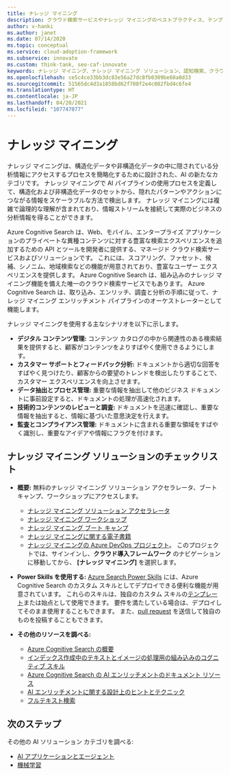 ```yaml
---
title: ナレッジ マイニング
description: クラウド検索サービスやナレッジ マイニングのベストプラクティス、テンプレート、ガイダンスを含む、ナレッジ マイニング ソリューション、ツール、プログラム、コンテンツを検索します。
author: v-hanki
ms.author: janet
ms.date: 07/14/2020
ms.topic: conceptual
ms.service: cloud-adoption-framework
ms.subservice: innovate
ms.custom: think-tank, seo-caf-innovate
keywords: ナレッジ マイニング、ナレッジ マイニング ソリューション、認知検索、クラウド検索サービス
ms.openlocfilehash: ce5c4ce33bb3dc83e56a27dc8fb0309be60a0d33
ms.sourcegitcommit: 51565dc4d3a1858bd62f708f2e4c082fbd4c6fe4
ms.translationtype: HT
ms.contentlocale: ja-JP
ms.lasthandoff: 04/20/2021
ms.locfileid: "107747077"
---
```

# <a name="knowledge-mining"></a>ナレッジ マイニング

ナレッジ マイニングは、構造化データや非構造化データの中に隠されている分析情報にアクセスするプロセスを簡略化するために設計された、AI の新たなカテゴリです。 ナレッジ マイニングで AI パイプラインの使用プロセスを定義して、構造化および非構造化データのセットから、隠れたパターンやアクションにつながる情報をスケーラブルな方法で検出します。 ナレッジ マイニングには複雑で論理的な理解が含まれており、情報ストリームを接続して実際のビジネスの分析情報を得ることができます。

Azure Cognitive Search は、Web、モバイル、エンタープライズ アプリケーションのプライベートな異種コンテンツに対する豊富な検索エクスペリエンスを追加するための API とツールを開発者に提供する、マネージド クラウド検索サービスおよびソリューションです。 これには、スコアリング、ファセット、候補、シノニム、地域検索などの機能が用意されており、豊富なユーザー エクスペリエンスを提供します。 Azure Cognitive Search は、組み込みのナレッジ マイニング機能を備えた唯一のクラウド検索サービスでもあります。 Azure Cognitive Search は、取り込み、エンリッチ、調査と分析の手順に従って、ナレッジ マイニング エンリッチメント パイプラインのオーケストレーターとして機能します。

ナレッジ マイニングを使用する主なシナリオを以下に示します。

- **デジタル コンテンツ管理:** コンテンツ カタログの中から関連性のある検索結果を提供すると、顧客がコンテンツをよりすばやく使用できるようにします。
- **カスタマー サポートとフィードバック分析:** ドキュメントから適切な回答をすばやく見つけたり、顧客からの要望のトレンドを検出したりすることで、カスタマー エクスペリエンスを向上させます。
- **データ抽出とプロセス管理:** 重要な情報を抽出して他のビジネス ドキュメントに事前設定すると、ドキュメントの処理が高速化されます。
- **技術的コンテンツのレビューと調査:** ドキュメントを迅速に確認し、重要な情報を抽出すると、情報に基づいた意思決定を行えます。
- **監査とコンプライアンス管理:** ドキュメントに含まれる重要な領域をすばやく識別し、重要なアイデアや情報にフラグを付けます。

## <a name="knowledge-mining-solutions-checklist"></a>ナレッジ マイニング ソリューションのチェックリスト

- **概要:** 無料のナレッジ マイニング ソリューション アクセラレータ、ブート キャンプ、ワークショップにアクセスします。

  - [ナレッジ マイニング ソリューション アクセラレータ](https://github.com/Azure-Samples/azure-search-knowledge-mining)
  - [ナレッジ マイニング ワークショップ](https://github.com/Azure-Samples/azure-search-knowledge-mining/tree/main/workshops)
  - [ナレッジ マイニング ブート キャンプ](https://github.com/MicrosoftLearning/LearnAI-KnowledgeMiningBootcamp)
  - [ナレッジ マイニングに関する電子書籍](https://azure.microsoft.com/resources/a-developers-guide-to-building-ai-driven-knowledge-mining-solutions/)
  - [ナレッジ マイニングの Azure DevOps プロジェクト](https://azuredevopsdemogenerator.azurewebsites.net/?name=kmine)。 このプロジェクトでは、サインインし、**クラウド導入フレームワーク** のナビゲーションに移動してから、 **[ナレッジ マイニング]** を選択します。

- **Power Skills を使用する:** [Azure Search Power Skills](https://github.com/Azure-Samples/azure-search-power-skills) には、Azure Cognitive Search のカスタム スキルとしてデプロイできる便利な機能が用意されています。 これらのスキルは、独自のカスタム スキルの[テンプレート](https://github.com/Azure-Samples/azure-search-power-skills/blob/main/Template/HelloWorld/README.md)または始点として使用できます。 要件を満たしている場合は、デプロイしてそのまま使用することもできます。 また、[pull request](https://github.com/Azure-Samples/azure-search-power-skills/compare) を送信して独自のものを投稿することもできます。

- **その他のリソースを調べる:**

  - [Azure Cognitive Search の概要](/azure/search/search-what-is-azure-search)
  - [インデックス作成中のテキストとイメージの処理用の組み込みのコグニティブ スキル](/azure/search/cognitive-search-predefined-skills)
  - [Azure Cognitive Search の AI エンリッチメントのドキュメント リソース](/azure/search/cognitive-search-resources-documentation)
  - [AI エンリッチメントに関する設計上のヒントとテクニック](/azure/search/cognitive-search-concept-troubleshooting)
  - [フルテキスト検索](/azure/search/search-lucene-query-architecture)

## <a name="next-steps"></a>次のステップ

その他の AI ソリューション カテゴリを調べる:

- [AI アプリケーションとエージェント](./ai-applications.md)
- [機械学習](./machine-learning.md)
